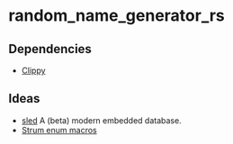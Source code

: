 # random_name_generator_rs

## Dependencies

* [Clippy](https://rust-lang.github.io/rust-clippy/)

## Ideas

* [sled](https://github.com/spacejam/sled) A (beta) modern embedded database.
* [Strum enum macros](https://github.com/Peternator7/strum)